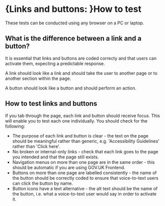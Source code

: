 # {Links and buttons: }How to test

These tests can be conducted using any browser on a PC or laptop.

## What is the difference between a link and a button?

It is essential that links and buttons are coded correcty and that users can activate them, expecting a predictable response.

A link should look like a link and should take the user to another page or to another section within the page.

A button should look like a button and should perform an action. 

## How to test links and buttons

If you tab through the page, each link and button should receive focus. This will enable you to test each one individually. You should check for the following:

- The purpose of each link and button is clear - the text on the page should be meaningful rather than generic, e.g. 'Accessibility Guidelines' rather than 'Click here'.
- No broken or internal-only links - check that each link goes to the page you intended and that the page still exists.
- Navigation menus on more than one page are in the same order - this should be automatic if you are using GOV.UK Frontend.
- Buttons on more than one page are labelled consistently - the name of the button should be correctly coded to ensure that voice-to-text users can click the button by name.
- Button icons have a text alternative - the alt text should be the name of the button, i.e. what a voice-to-text user would say in order to activate it.